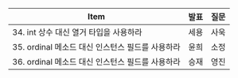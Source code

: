 | Item                             | 발표  | 질문  |
|----------------------------------|-----|-----|
| 34. int 상수 대신 열거 타입을 사용하라        | 세용  | 사욱  |
| 35. ordinal 메소드 대신 인스턴스 필드를 사용하라 | 윤희  | 소정  |
| 36. ordinal 메소드 대신 인스턴스 필드를 사용하라 | 승재  | 영진  |
